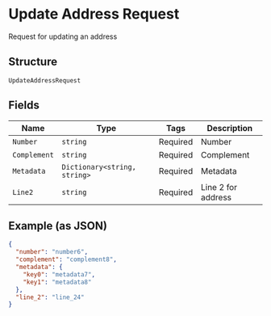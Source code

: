 
# Update Address Request

Request for updating an address

## Structure

`UpdateAddressRequest`

## Fields

| Name | Type | Tags | Description |
|  --- | --- | --- | --- |
| `Number` | `string` | Required | Number |
| `Complement` | `string` | Required | Complement |
| `Metadata` | `Dictionary<string, string>` | Required | Metadata |
| `Line2` | `string` | Required | Line 2 for address |

## Example (as JSON)

```json
{
  "number": "number6",
  "complement": "complement8",
  "metadata": {
    "key0": "metadata7",
    "key1": "metadata8"
  },
  "line_2": "line_24"
}
```

